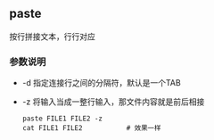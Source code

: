 
paste
------------------------------------

按行拼接文本，行行对应

### 参数说明

* -d 指定连接行之间的分隔符，默认是一个TAB
* -z 将输入当成一整行输入，那文件内容就是前后相接

      paste FILE1 FILE2 -z
      cat FILE1 FILE2           # 效果一样
